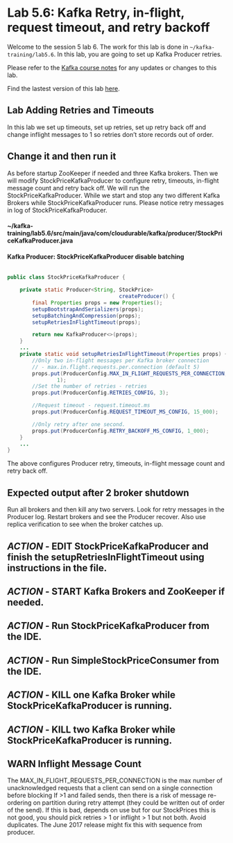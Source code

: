 
# Lab 5.6: Kafka Retry, in-flight, request timeout, and retry backoff

Welcome to the session 5 lab 6. The work for this lab is done in `~/kafka-training/lab5.6`.
In this lab, you are going to set up Kafka Producer retries.

Please refer to the [Kafka course notes](https://goo.gl/a4kk5b) for any updates or changes to this lab.

Find the lastest version of this lab [here]().

## Lab Adding Retries and Timeouts

In this lab we set up timeouts, set up retries, set up retry back off and change
inflight messages to 1 so retries don’t store records out of order.


## Change it and then run it

As before startup ZooKeeper if needed and three Kafka brokers. Then we will modify
StockPriceKafkaProducer to configure retry, timeouts, in-flight message count and retry back
off.  We will run the StockPriceKafkaProducer. While we start and stop any two different
Kafka Brokers while StockPriceKafkaProducer runs. Please notice retry messages in log of
StockPriceKafkaProducer.




#### ~/kafka-training/lab5.6/src/main/java/com/cloudurable/kafka/producer/StockPriceKafkaProducer.java
#### Kafka Producer:  StockPriceKafkaProducer disable batching
```java

public class StockPriceKafkaProducer {

    private static Producer<String, StockPrice>
                                    createProducer() {
        final Properties props = new Properties();
        setupBootstrapAndSerializers(props);
        setupBatchingAndCompression(props);
        setupRetriesInFlightTimeout(props);

        return new KafkaProducer<>(props);
    }
    ...
    private static void setupRetriesInFlightTimeout(Properties props) {
        //Only two in-flight messages per Kafka broker connection
        // - max.in.flight.requests.per.connection (default 5)
        props.put(ProducerConfig.MAX_IN_FLIGHT_REQUESTS_PER_CONNECTION,
                1);
        //Set the number of retries - retries
        props.put(ProducerConfig.RETRIES_CONFIG, 3);

        //Request timeout - request.timeout.ms
        props.put(ProducerConfig.REQUEST_TIMEOUT_MS_CONFIG, 15_000);

        //Only retry after one second.
        props.put(ProducerConfig.RETRY_BACKOFF_MS_CONFIG, 1_000);
    }
    ...
}
```

The above configures Producer retry, timeouts, in-flight message count and retry back off.


## Expected output after 2 broker shutdown

Run all brokers and then kill any two servers. Look for retry messages in the Producer log.
Restart brokers and see the Producer recover. Also use replica verification to see when the
broker catches up.


## ***ACTION*** - EDIT StockPriceKafkaProducer and finish the setupRetriesInFlightTimeout using instructions in the file.
## ***ACTION*** - START Kafka Brokers and ZooKeeper if needed.
## ***ACTION*** - Run StockPriceKafkaProducer from the IDE.
## ***ACTION*** - Run SimpleStockPriceConsumer from the IDE.
## ***ACTION*** - KILL one Kafka Broker while StockPriceKafkaProducer is running.
## ***ACTION*** - KILL two Kafka Broker while StockPriceKafkaProducer is running.



## WARN Inflight Message Count

The MAX_IN_FLIGHT_REQUESTS_PER_CONNECTION is the max number of unacknowledged requests that a
client can send on a single connection before blocking
If  >1 and failed sends, then there is a risk of message re-ordering on partition during
retry attempt (they could be written out of order of the send). If this is bad, depends on use
but for our StockPrices this is not good, you should pick retries > 1 or inflight > 1 but not
both. Avoid duplicates. The June 2017 release might fix this with sequence from producer.
